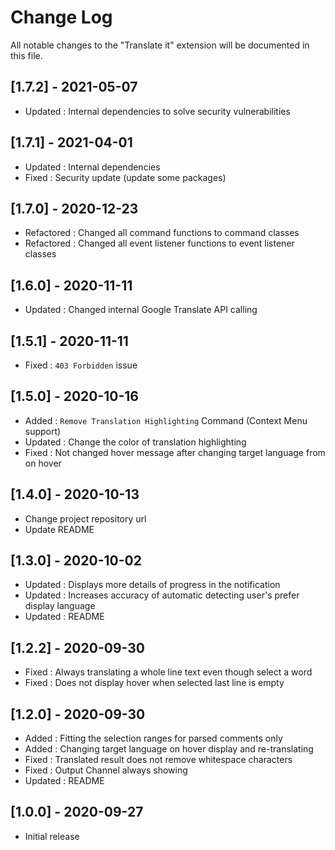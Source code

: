 # Change Log

All notable changes to the "Translate it" extension will be documented in this file.

## [1.7.2] - 2021-05-07

- Updated : Internal dependencies to solve security vulnerabilities

## [1.7.1] - 2021-04-01

- Updated : Internal dependencies
- Fixed : Security update (update some packages)

## [1.7.0] - 2020-12-23

- Refactored : Changed all command functions to command classes
- Refactored : Changed all event listener functions to event listener classes

## [1.6.0] - 2020-11-11

- Updated : Changed internal Google Translate API calling

## [1.5.1] - 2020-11-11

- Fixed : `403 Forbidden` issue

## [1.5.0] - 2020-10-16

- Added : `Remove Translation Highlighting` Command (Context Menu support)
- Updated : Change the color of translation highlighting
- Fixed : Not changed hover message after changing target language from on hover

## [1.4.0] - 2020-10-13

- Change project repository url
- Update README

## [1.3.0] - 2020-10-02

- Updated : Displays more details of progress in the notification
- Updated : Increases accuracy of automatic detecting user's prefer display language
- Updated : README

## [1.2.2] - 2020-09-30

- Fixed : Always translating a whole line text even though select a word
- Fixed : Does not display hover when selected last line is empty

## [1.2.0] - 2020-09-30

- Added : Fitting the selection ranges for parsed comments only
- Added : Changing target language on hover display and re-translating
- Fixed : Translated result does not remove whitespace characters
- Fixed : Output Channel always showing
- Updated : README

## [1.0.0] - 2020-09-27

- Initial release
